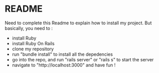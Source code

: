 # README

Need to complete this Readme to explain how to install my project.
But basically, you need to : 
- install Ruby
- install Ruby On Rails
- clone my repository
- run "bundle install" to install all the depedencies
- go into the repo, and run "rails server" or "rails s" to start the server
- navigate to "http://localhost:3000" and have fun !
